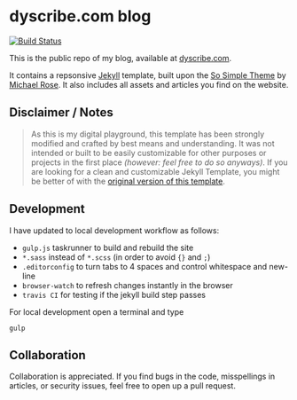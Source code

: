 # dyscribe.com blog

[![Build Status](https://travis-ci.org/dyscribe/dyscribe_blog.svg?branch=master)](https://travis-ci.org/dyscribe/dyscribe_blog/)

This is the public repo of my blog, available at [dyscribe.com](https://dyscribe.com).

It contains a repsonsive [Jekyll](http://jekyllrb.com/) template, built upon the [So Simple Theme](https://github.com/mmistakes/so-simple-theme) by [Michael Rose](https://github.com/mmistakes).
It also includes all assets and articles you find on the website.

## Disclaimer / Notes

> As this is my digital playground, this template has been strongly modified and crafted by best means and understanding.
It was not intended or built to be easily customizable for other purposes or projects in the first place _(however: feel free to do so anyways)_.
If you are looking for a clean and customizable Jekyll Template, you might be better of with the [original version of this template](https://github.com/mmistakes/so-simple-theme).

## Development

I have updated to local development workflow as follows:

 * `gulp.js` taskrunner to build and rebuild the site
 * `*.sass` instead of `*.scss` (in order to avoid `{}` and `;`)
 * `.editorconfig` to turn tabs to 4 spaces and control whitespace and new-line
 * `browser-watch` to refresh changes instantly in the browser
 * `travis CI` for testing if the jekyll build step passes

For local development open a terminal and type

`gulp`

## Collaboration

Collaboration is appreciated.
If you find bugs in the code, misspellings in articles, or security issues, feel free to open up a pull request.
